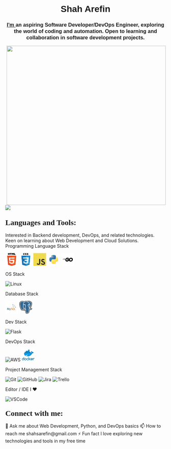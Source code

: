 <!-- Header Section -->
<h1 align="center"><font face="Arial">Shah Arefin</font></h1>
<h3 align="center"><font face="Arial"><a href="https://www.linkedin.com/in/shahsarefin/" target="_blank" rel="noreferrer">I'm </a> an aspiring Software Developer/DevOps Engineer, exploring the world of coding and automation. Open to learning and collaboration in software development projects.</font></h3>
<!-- GIF -->
<img align="right" height="500" width="500" src="https://user-images.githubusercontent.com/74038190/212746035-d5c61762-973c-44c0-aec7-887f3b7690e3.gif" />

<img src="https://user-images.githubusercontent.com/74038190/212284115-f47cd8ff-2ffb-4b04-b5bf-4d1c14c0247f.gif" />
<!-- Languages and Tools Section -->
<h3 align="left"><font size="+2" face="Verdana">Languages and Tools:</font></h3>
Interested in Backend development, DevOps, and related technologies.
Keen on learning about Web Development and Cloud Solutions.
Programming Language Stack
<p align="left">
  <img src="https://raw.githubusercontent.com/github/explore/main/topics/html/html.png" alt="HTML" title="HTML" width="40" height="40"/>
  <img src="https://raw.githubusercontent.com/github/explore/main/topics/css/css.png" alt="CSS" title="CSS" width="40" height="40"/>
  <img src="https://raw.githubusercontent.com/github/explore/main/topics/javascript/javascript.png" alt="JavaScript" title="JavaScript" width="40" height="40"/>
  <img src="https://raw.githubusercontent.com/github/explore/main/topics/python/python.png" alt="Python" title="Python" width="40" height="40"/>
  <img src="https://raw.githubusercontent.com/github/explore/main/topics/go/go.png" alt="Go" title="Go" width="40" height="40"/>
</p>
OS Stack
<p align="left">
  <img src="https://brandlogos.net/wp-content/uploads/2020/03/Linux-logo.png" alt="Linux" title="Linux" width="40" height="40"/>
  <!-- Placeholder for other OS logos -->
</p>
Database Stack
<p align="left">
  <img src="https://raw.githubusercontent.com/github/explore/main/topics/mysql/mysql.png" alt="MySQL" title="MySQL" width="40" height="40"/>
  <img src="https://raw.githubusercontent.com/github/explore/main/topics/postgresql/postgresql.png" alt="PostgreSQL" title="PostgreSQL" width="40" height="40"/>
  <!-- Placeholder for other Database logos -->
</p>
Dev Stack
<p align="left">
  <img src="https://www.vectorlogo.zone/logos/pocoo_flask/pocoo_flask-icon.svg" alt="Flask" title="Flask" width="40" height="40"/>
  <!-- Placeholder for other Dev Stack logos -->
</p>
DevOps Stack
<p align="left">
  <img src="https://www.vectorlogo.zone/logos/amazon_aws/amazon_aws-icon.svg" alt="AWS" title="AWS" width="40" height="40"/>
  <img src="https://raw.githubusercontent.com/github/explore/main/topics/docker/docker.png" alt="Docker" title="Docker" width="40" height="40"/>
  <!-- Placeholder for other DevOps Stack logos -->
</p>
Project Management Stack
<p align="left">
  <img src="https://www.vectorlogo.zone/logos/git-scm/git-scm-icon.svg" alt="Git" title="Git" width="40" height="40"/>
  <img src="https://www.vectorlogo.zone/logos/github/github-icon.svg" alt="GitHub" title="GitHub" width="40" height="40"/>
  <img src="https://www.vectorlogo.zone/logos/atlassian_jira/atlassian_jira-icon.svg" alt="Jira" title="Jira" width="40" height="40"/>
  <img src="https://www.vectorlogo.zone/logos/trello/trello-icon.svg" alt="Trello" title="Trello" width="40" height="40"/>
</p>
Editor / IDE I ♥
<p align="left">
  <img src="https://www.vectorlogo.zone/logos/visualstudio_code/visualstudio_code-icon.svg" alt="VSCode" title="VSCode" width="40" height="40"/>
</p>
<!-- Contact Section -->
<h3 align="left"><font size="+2" face="Verdana">Connect with me:</font></h3>
<p align="left">
</p>
💬 Ask me about Web Development, Python, and DevOps basics
📫 How to reach me shahsarefin@gmail.com
⚡ Fun fact I love exploring new technologies and tools in my free time
